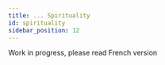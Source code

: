 ```yaml
---
title: ... Spirituality
id: spirituality
sidebar_position: 12
---
```


Work in progress, please read French version
